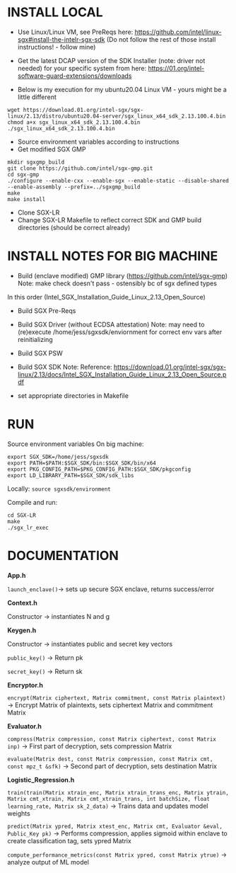 # INSTALL LOCAL

- Use Linux/Linux VM, see PreReqs here:
  https://github.com/intel/linux-sgx#install-the-intelr-sgx-sdk (Do not follow
the rest of those install instructions! - follow mine)
	
- Get the latest DCAP version of the SDK Installer (note: driver not needed) for your specific system from here:
  https://01.org/intel-software-guard-extensions/downloads
- Below is my execution for my ubuntu20.04 Linux VM - yours might be a little
  different
```
wget https://download.01.org/intel-sgx/sgx-linux/2.13/distro/ubuntu20.04-server/sgx_linux_x64_sdk_2.13.100.4.bin
chmod a+x sgx_linux_x64_sdk_2.13.100.4.bin
./sgx_linux_x64_sdk_2.13.100.4.bin
```
- Source environment variables according to instructions
- Get modified SGX GMP
```
mkdir sgxgmp_build
git clone https://github.com/intel/sgx-gmp.git
cd sgx-gmp
./configure --enable-cxx --enable-sgx --enable-static --disable-shared --enable-assembly --prefix=../sgxgmp_build
make
make install
```
- Clone SGX-LR
- Change SGX-LR Makefile to reflect correct SDK and GMP build directories (should be correct already)


# INSTALL NOTES FOR BIG MACHINE

- Build (enclave modified) GMP library (https://github.com/intel/sgx-gmp)
Note: make check doesn't pass - ostensibly bc of sgx defined types

In this order (Intel_SGX_Installation_Guide_Linux_2.13_Open_Source)
- Build SGX Pre-Reqs
- Build SGX Driver (without ECDSA attestation)
Note: may need to (re)execute /home/jess/sgxsdk/enviornment for correct env vars after reinitializing

- Build SGX PSW
- Build SGX SDK 
Note:
Reference: https://download.01.org/intel-sgx/sgx-linux/2.13/docs/Intel_SGX_Installation_Guide_Linux_2.13_Open_Source.pdf

- set appropriate directories in Makefile


# RUN

Source environment variables
On big machine:
```
export SGX_SDK=/home/jess/sgxsdk
export PATH=$PATH:$SGX_SDK/bin:$SGX_SDK/bin/x64
export PKG_CONFIG_PATH=$PKG_CONFIG_PATH:$SGX_SDK/pkgconfig
export LD_LIBRARY_PATH=$SGX_SDK/sdk_libs
```
Locally: `source sgxsdk/environment`

Compile and run:
```
cd SGX-LR
make
./sgx_lr_exec
```

# DOCUMENTATION

**App.h**

`launch_enclave()`-> sets up secure SGX enclave, returns success/error

**Context.h**

Constructor -> instantiates N and g

**Keygen.h**

Constructor -> instantiates public and secret key vectors

`public_key()` -> Return pk

`secret_key()` -> Return sk

**Encryptor.h**

`encrypt(Matrix ciphertext, Matrix commitment, const Matrix plaintext)` -> Encrypt Matrix of plaintexts, sets ciphertext Matrix and commitment Matrix

**Evaluator.h**

`compress(Matrix compression, const Matrix ciphertext, const Matrix inp)` -> First part of decryption, sets compression Matrix

`evaluate(Matrix dest, const Matrix compression, const Matrix cmt, const mpz_t &sfk)` -> Second part of decryption, sets destination Matrix

**Logistic_Regression.h**

`train(train(Matrix xtrain_enc, Matrix xtrain_trans_enc, Matrix ytrain, Matrix cmt_xtrain, Matrix cmt_xtrain_trans, int batchSize, float learning_rate, Matrix sk_2_data)` -> Trains data and updates model weights

`predict(Matrix ypred, Matrix xtest_enc, Matrix cmt, Evaluator &eval, Public_Key pk)` -> Performs compression, applies sigmoid within enclave to create classification tag, sets ypred Matrix

`compute_performance_metrics(const Matrix ypred, const Matrix ytrue)` -> analyze output of ML model



